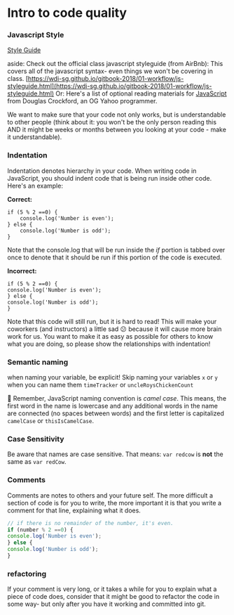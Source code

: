 # Intro to code quality

### Javascript Style
[Style Guide](../01-workflow/js-styleguide.md)

aside: Check out the official class javascript styleguide (from AirBnb): This covers all of the javascript syntax- even things we won't be covering in class. [https://wdi-sg.github.io/gitbook-2018/01-workflow/js-styleguide.html](https://wdi-sg.github.io/gitbook-2018/01-workflow/js-styleguide.html)
Or: Here's a list of optional reading materials for [JavaScript](http://javascript.crockford.com/code.html) from Douglas Crockford, an OG Yahoo programmer.


We want to make sure that your code not only works, but is understandable to other people (think about it: you won't be the only person reading this AND it might be weeks or months between you looking at your code - make it understandable).

### Indentation

Indentation denotes hierarchy in your code. When writing code in JavaScript, you should indent code that is being run inside other code. Here's an example:

**Correct:**
```
if (5 % 2 ==0) {
    console.log('Number is even');
} else {
    console.log('Number is odd');
}
```
Note that the console.log that will be run inside the *if* portion is tabbed over once to denote that it should be run if this portion of the code is executed.

**Incorrect:**
```
if (5 % 2 ==0) {
console.log('Number is even');
} else {
console.log('Number is odd');
}
```

Note that this code will still run, but it is hard to read! This will make your coworkers (and instructors) a little sad :confused: because it will cause more brain work for us. You want to make it as easy as possible for others to know what you are doing, so please show the relationships with indentation!

### Semantic naming
when naming your variable, be explicit! Skip naming your variables `x` or `y` when you can name them `timeTracker` or `uncleRoysChickenCount`

:elephant: Remember, JavaScript naming convention is *camel case*. This means, the first word in the name is lowercase and any additional words in the name are connected (no spaces between words) and the first letter is capitalized `camelCase` or `thisIsCamelCase`.

### Case Sensitivity
Be aware that names are case sensitive. That means: `var redcow` is **not** the same as `var redCow`.

### Comments
Comments are notes to others and your future self. The more difficult a section of code is for you to write, the more important it is that you write a comment for that line, explaining what it does.

```js
// if there is no remainder of the number, it's even.
if (number % 2 ==0) {
console.log('Number is even');
} else {
console.log('Number is odd');
}
```

### refactoring
If your comment is very long, or it takes a while for you to explain what a piece of code does, consider that it might be good to refactor the code in some way- but only after you have it working and committed into git.
